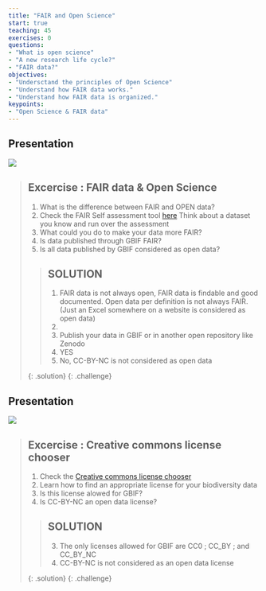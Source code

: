 ```yaml
---
title: "FAIR and Open Science"
start: true
teaching: 45
exercises: 0
questions:
- "What is open science"
- "A new research life cycle?"
- "FAIR data?"
objectives:
- "Undersctand the principles of Open Science"
- "Understand how FAIR data works."
- "Understand how FAIR data is organized."
keypoints:
- "Open Science & FAIR data"
---
```


## Presentation

<a href="https://docs.google.com/presentation/d/1HR6RyRdKEuOZoGXaUw193Ka6oxsSYWv6e3Mjqvwa7X8/edit?usp=sharing">
    <img src="{{ '/assets/img/openscience.PNG' | relative_url }}">
  </a>

> ## Excercise : FAIR data & Open Science
> 
> 1. What is the difference between FAIR and OPEN data?
> 2. Check the FAIR Self assessment tool [here](https://ardc.edu.au/resource/fair-data-self-assessment-tool/) Think about a dataset you know and run over the assessment
> 3. What could you do to make your data more FAIR?
> 4. Is data published through GBIF FAIR?
> 5. Is all data published by GBIF considered as open data?
>    
> > ## SOLUTION
> > 1. FAIR data is not always open, FAIR data is findable and good documented. Open data per definition is not always FAIR. (Just an Excel somewhere on a website is considered as open data)
> > 2.
> > 3. Publish your data in GBIF or in another open repository like Zenodo 
> > 3. YES
> > 4. No, CC-BY-NC is not considered as open data
> > 
> {: .solution}
{: .challenge}

## Presentation

<a href="https://docs.google.com/presentation/d/1aMJSoK26h-RxvYUhMC5m0Q1_0buUu6V4QcnZVLnbjEE/edit?usp=sharing">
    <img src="{{ '/assets/img/license.PNG' | relative_url }}">
  </a>

> ## Excercise : Creative commons license chooser
> 
> 1. Check the [Creative commons license chooser](https://chooser-beta.creativecommons.org/)
> 2. Learn how to find an appropriate license for your biodiversity data
> 3. Is this license alowed for GBIF?
> 4. Is CC-BY-NC an open data license?
>    
> > ## SOLUTION
> > 3. The only licenses allowed for GBIF are CC0 ; CC_BY ; and CC_BY_NC
> > 4. CC-BY-NC is not considered as an open data license 
> > 
> {: .solution}
{: .challenge}
